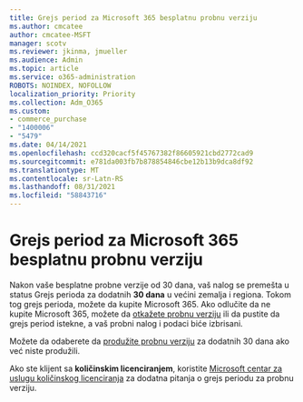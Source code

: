 ```yaml
---
title: Grejs period za Microsoft 365 besplatnu probnu verziju
ms.author: cmcatee
author: cmcatee-MSFT
manager: scotv
ms.reviewer: jkinma, jmueller
ms.audience: Admin
ms.topic: article
ms.service: o365-administration
ROBOTS: NOINDEX, NOFOLLOW
localization_priority: Priority
ms.collection: Adm_O365
ms.custom:
- commerce_purchase
- "1400006"
- "5479"
ms.date: 04/14/2021
ms.openlocfilehash: ccd320cacf5f45767382f86605921cbd2772cad9
ms.sourcegitcommit: e781da003fb7b878854846cbe12b13b9dca8df92
ms.translationtype: MT
ms.contentlocale: sr-Latn-RS
ms.lasthandoff: 08/31/2021
ms.locfileid: "58843716"
---
```

# <a name="grace-period-for-microsoft-365-free-trial"></a>Grejs period za Microsoft 365 besplatnu probnu verziju

Nakon vaše besplatne probne verzije od 30 dana, vaš nalog se premešta u status Grejs perioda za dodatnih **30 dana** u većini zemalja i regiona. Tokom tog grejs perioda, možete da kupite Microsoft 365. Ako odlučite da ne kupite Microsoft 365, možete da [otkažete probnu verziju](https://docs.microsoft.com/microsoft-365/commerce/subscriptions/cancel-your-subscription?view=o365-worldwide) ili da pustite da grejs period istekne, a vaš probni nalog i podaci biće izbrisani.

Možete da odaberete da [produžite probnu verziju](https://docs.microsoft.com/microsoft-365/commerce/extend-your-trial) za dodatnih 30 dana ako već niste produžili.

Ako ste klijent sa **količinskim licenciranjem**, koristite [Microsoft centar za uslugu količinskog licenciranja](https://support.microsoft.com/help/4471406/how-to-contact-the-microsoft-volume-licensing-service-center) za dodatna pitanja o grejs periodu za probnu verziju.
